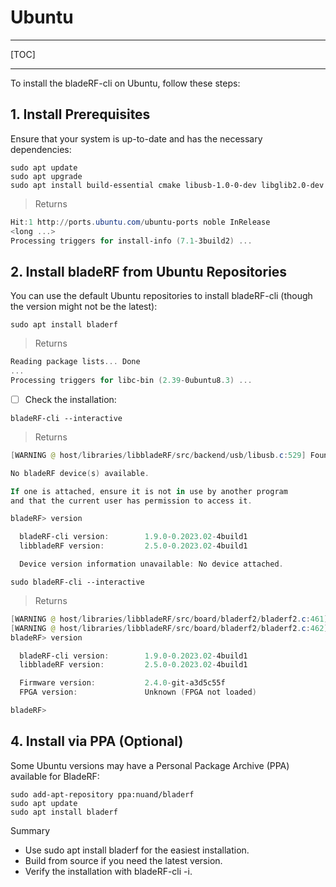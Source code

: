 # Ubuntu

---

[TOC]

---

To install the bladeRF-cli on Ubuntu, follow these steps:

## 1. Install Prerequisites

Ensure that your system is up-to-date and has the necessary dependencies:

```
sudo apt update
sudo apt upgrade
sudo apt install build-essential cmake libusb-1.0-0-dev libglib2.0-dev
```
> Returns
```powershell
Hit:1 http://ports.ubuntu.com/ubuntu-ports noble InRelease
<long ...>
Processing triggers for install-info (7.1-3build2) ...
```

## 2. Install bladeRF from Ubuntu Repositories

You can use the default Ubuntu repositories to install bladeRF-cli (though the version might not be the latest):

```
sudo apt install bladerf
```
> Returns
```powershell
Reading package lists... Done
...
Processing triggers for libc-bin (2.39-0ubuntu8.3) ...
```

- [ ] Check the installation:

```
bladeRF-cli --interactive
```
> Returns
```powershell
[WARNING @ host/libraries/libbladeRF/src/backend/usb/libusb.c:529] Found a bladeRF via VID/PID, but could not open it due to insufficient permissions.

No bladeRF device(s) available.

If one is attached, ensure it is not in use by another program
and that the current user has permission to access it.

bladeRF> version

  bladeRF-cli version:        1.9.0-0.2023.02-4build1
  libbladeRF version:         2.5.0-0.2023.02-4build1

  Device version information unavailable: No device attached.
```

```
sudo bladeRF-cli --interactive
```
> Returns
```powershell
[WARNING @ host/libraries/libbladeRF/src/board/bladerf2/bladerf2.c:461] FPGA bitstream file not found.
[WARNING @ host/libraries/libbladeRF/src/board/bladerf2/bladerf2.c:462] Skipping further initialization...
bladeRF> version

  bladeRF-cli version:        1.9.0-0.2023.02-4build1
  libbladeRF version:         2.5.0-0.2023.02-4build1

  Firmware version:           2.4.0-git-a3d5c55f
  FPGA version:               Unknown (FPGA not loaded)

bladeRF> 
```

## 4. Install via PPA (Optional)

Some Ubuntu versions may have a Personal Package Archive (PPA) available for BladeRF:

```
sudo add-apt-repository ppa:nuand/bladerf
sudo apt update
sudo apt install bladerf
```

Summary
-	Use sudo apt install bladerf for the easiest installation.
-	Build from source if you need the latest version.
-	Verify the installation with bladeRF-cli -i.
